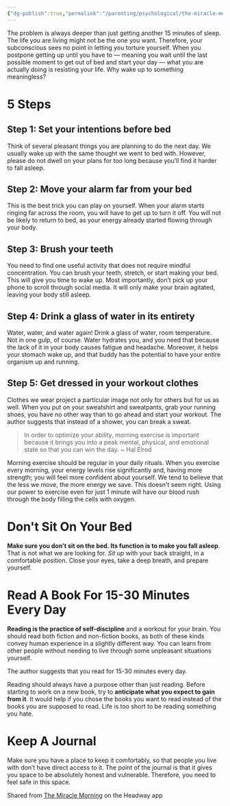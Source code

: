 ```yaml
---
{"dg-publish":true,"permalink":"/parenting/psychological/the-miracle-morning/","tags":["goals","headway","books"],"created":"Mar 3, 2023, 7:58 AM"}
---
```



The problem is always deeper than just getting another 15 minutes of sleep. The life you are living might not be the one you want. Therefore, your subconscious sees no point in letting you torture yourself. When you postpone getting up until you have to — meaning you wait until the last possible moment to get out of bed and start your day — what you are actually doing is resisting your life. Why wake up to something meaningless?

# 5 Steps

## Step 1: Set your intentions before bed

Think of several pleasant things you are planning to do the next day. We usually wake up with the same thought we went to bed with. However, please do not dwell on your plans for too long because you’ll find it harder to fall asleep.

## Step 2: Move your alarm far from your bed

This is the best trick you can play on yourself. When your alarm starts ringing far across the room, you will have to get up to turn it off. You will not be likely to return to bed, as your energy already started flowing through your body.

## Step 3: Brush your teeth

You need to find one useful activity that does not require mindful concentration. You can brush your teeth, stretch, or start making your bed. This will give you time to wake up. Most importantly, don’t pick up your phone to scroll through social media. It will only make your brain agitated, leaving your body still asleep.

## Step 4: Drink a glass of water in its entirety

Water, water, and water again! Drink a glass of water, room temperature. Not in one gulp, of course. Water hydrates you, and you need that because the lack of it in your body causes fatigue and headache. Moreover, it helps your stomach wake up, and that buddy has the potential to have your entire organism up and running.

## Step 5: Get dressed in your workout clothes

Clothes we wear project a particular image not only for others but for us as well. When you put on your sweatshirt and sweatpants, grab your running shoes, you have no other way than to go ahead and start your workout. The author suggests that instead of a shower, you can break a sweat.

> In order to optimize your ability, morning exercise is important because it brings you into a peak mental, physical, and emotional state so that you can win the day. ~ Hal Elrod

Morning exercise should be regular in your daily rituals. When you exercise every morning, your energy levels rise significantly and, having more strength; you will feel more confident about yourself. We tend to believe that the less we move, the more energy we save. This doesn't seem right. Using our power to exercise even for just 1 minute will have our blood rush through the body filling the cells with oxygen.
# Don't Sit On Your Bed

**Make sure you don’t sit on the bed. Its function is to make you fall asleep**. That is not what we are looking for. *Sit up* with your back straight, in a comfortable position. Close your eyes, take a deep breath, and prepare yourself.

# Read A Book For 15-30 Minutes Every Day

**Reading is the practice of self-discipline** and a workout for your brain. You should read both fiction and non-fiction books, as both of these kinds convey human experience in a slightly different way. You can learn from other people without needing to live through some unpleasant situations yourself.

The author suggests that you read for 15-30 minutes every day.

Reading should always have a purpose other than just reading. Before starting to work on a new book, try to **anticipate what you expect to gain from it**. It would help if you chose the books you want to read instead of the books you are supposed to read. Life is too short to be reading something you hate.

# Keep A Journal

Make sure you have a place to keep it comfortably, so that people you live with don’t have direct access to it. The point of the journal is that it gives you space to be absolutely honest and vulnerable. Therefore, you need to feel safe in this space.

Shared from [The Miracle Morning](https://headway.onelink.me/9USK?pid=app_referral&af_web_dp=https%3A%2F%2Fweb.get-headway.com%2Fbook%2Fthe-miracle-morning&c=highlight&af_siteid=summary_text) on the Headway app
